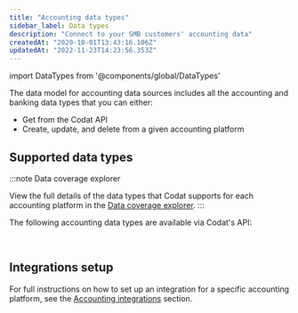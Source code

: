 ```yaml
---
title: "Accounting data types"
sidebar_label: Data types
description: "Connect to your SMB customers' accounting data"
createdAt: "2020-10-01T13:43:16.106Z"
updatedAt: "2022-11-23T14:23:56.353Z"
---
```


import DataTypes from '@components/global/DataTypes'

The data model for accounting data sources includes all the accounting and banking data types that you can either:

- Get from the Codat API
- Create, update, and delete from a given accounting platform

## Supported data types

:::note Data coverage explorer

View the full details of the data types that Codat supports for each accounting platform in the <a className="external" href="https://knowledge.codat.io/supported-features/accounting?view=tab-by-data-type" target="_blank">Data coverage explorer</a>.
:::

The following accounting data types are available via Codat's API:

<DataTypes category="accounting"/>

<br/>

## Integrations setup

For full instructions on how to set up an integration for a specific accounting platform, see the [Accounting integrations](/accounting-api/overview) section.